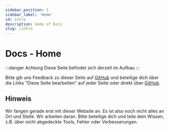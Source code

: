 ```yaml
---
sidebar_position: 1
sidebar_label: 'Home'
id: intro
description: Home of Docs
slug: /intro
---
```


# Docs - Home

:::danger Achtung
Diese Seite befindet sich derzeit im Aufbau
:::

Bitte gib uns Feedback zu dieser Seite auf [GitHub](https://github.com/datenschmutz/documentation/issues) und beteilige dich über die Links "Diese Seite bearbeiten" auf jeder Seite oder direkt über [GitHub](https://github.com/datenschmutz/documentation).

## Hinweis

Wir fangen gerade erst mit dieser Website an. Es ist also noch nicht alles an Ort und Stelle. Wir arbeiten daran. Bitte beteilige dich und teile dein Wissen, z.B. über nicht abgedeckte Tools, Fehler oder Verbesserungen.
